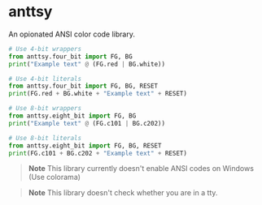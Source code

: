 # anttsy

An opionated ANSI color code library.

```python
# Use 4-bit wrappers
from anttsy.four_bit import FG, BG
print("Example text" @ (FG.red | BG.white))

# Use 4-bit literals
from anttsy.four_bit import FG, BG, RESET
print(FG.red + BG.white + "Example text" + RESET)

# Use 8-bit wrappers
from anttsy.eight_bit import FG, BG
print("Example text" @ (FG.c101 | BG.c202))

# Use 8-bit literals
from anttsy.eight_bit import FG, BG, RESET
print(FG.c101 + BG.c202 + "Example text" + RESET)
```

> **Note**
> This library currently doesn't enable ANSI codes on Windows (Use colorama)

> **Note**
> This library doesn't check whether you are in a tty.
